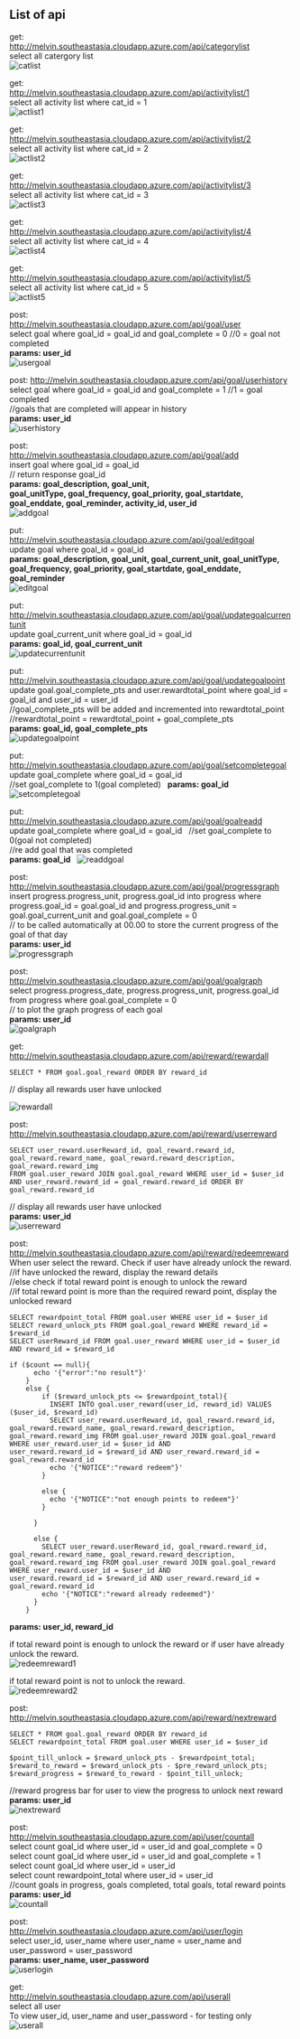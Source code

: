 ## List of api

get:  
http://melvin.southeastasia.cloudapp.azure.com/api/categorylist  
select all catergory list  
![catlist](https://raw.githubusercontent.com/melzzkwok/goal/my-edit/screenshot/categorylist.PNG)

get:  
http://melvin.southeastasia.cloudapp.azure.com/api/activitylist/1  
select all activity list where cat_id = 1  
![actlist1](https://raw.githubusercontent.com/melzzkwok/goal/my-edit/screenshot/activitylist1.PNG)

get:  
http://melvin.southeastasia.cloudapp.azure.com/api/activitylist/2  
select all activity list where cat_id = 2  
![actlist2](https://raw.githubusercontent.com/melzzkwok/goal/my-edit/screenshot/activitylist2.PNG)

get:  
http://melvin.southeastasia.cloudapp.azure.com/api/activitylist/3  
select all activity list where cat_id = 3  
![actlist3](https://raw.githubusercontent.com/melzzkwok/goal/my-edit/screenshot/activitylist3.PNG)

get:  
http://melvin.southeastasia.cloudapp.azure.com/api/activitylist/4  
select all activity list where cat_id = 4  
![actlist4](https://raw.githubusercontent.com/melzzkwok/goal/my-edit/screenshot/activitylist4.PNG)

get:  
http://melvin.southeastasia.cloudapp.azure.com/api/activitylist/5  
select all activity list where cat_id = 5  
![actlist5](https://raw.githubusercontent.com/melzzkwok/goal/my-edit/screenshot/activitylist5.PNG)

post:  
http://melvin.southeastasia.cloudapp.azure.com/api/goal/user  
select goal where goal_id = goal_id and goal_complete = 0 //0 = goal not completed  
**params: user_id**  
![usergoal](https://raw.githubusercontent.com/melzzkwok/goal/my-edit/screenshot/usergoal.PNG)

post: 
http://melvin.southeastasia.cloudapp.azure.com/api/goal/userhistory  
select goal where goal_id = goal_id and goal_complete = 1 //1 = goal completed  
//goals that are completed will appear in history  
**params: user_id**  
![userhistory](https://raw.githubusercontent.com/melzzkwok/goal/my-edit/screenshot/userhistory.PNG)

post:  
http://melvin.southeastasia.cloudapp.azure.com/api/goal/add  
insert goal where goal_id = goal_id  
// return response goal_id  
**params: goal_description, 
        goal_unit,  
        goal_unitType, 
        goal_frequency, 
        goal_priority, 
        goal_startdate, 
        goal_enddate, 
        goal_reminder, 
        activity_id, 
        user_id**  
![addgoal](https://raw.githubusercontent.com/melzzkwok/goal/my-edit/screenshot/addgoal.PNG)
        
put:  
http://melvin.southeastasia.cloudapp.azure.com/api/goal/editgoal  
update goal where goal_id = goal_id  
**params: goal_description, 
        goal_unit, 
        goal_current_unit, 
        goal_unitType, 
        goal_frequency, 
        goal_priority, 
        goal_startdate, 
        goal_enddate, 
        goal_reminder**  
![editgoal](https://raw.githubusercontent.com/melzzkwok/goal/my-edit/screenshot/editgoal.PNG)

put:  
http://melvin.southeastasia.cloudapp.azure.com/api/goal/updategoalcurrentunit  
update goal_current_unit where goal_id = goal_id  
**params: goal_id, 
        goal_current_unit**  
![updatecurrentunit](https://raw.githubusercontent.com/melzzkwok/goal/my-edit/screenshot/updatecurrentunit.PNG)

put:  
http://melvin.southeastasia.cloudapp.azure.com/api/goal/updategoalpoint  
update goal.goal_complete_pts and user.rewardtotal_point where goal_id = goal_id and user_id = user_id  
//goal_complete_pts will be added and incremented into rewardtotal_point  
//rewardtotal_point = rewardtotal_point + goal_complete_pts  
**params: goal_id, 
        goal_complete_pts**  
![updategoalpoint](https://raw.githubusercontent.com/melzzkwok/goal/my-edit/screenshot/updategoalpoint.PNG)
 
put:  
http://melvin.southeastasia.cloudapp.azure.com/api/goal/setcompletegoal  
update goal_complete where goal_id = goal_id  
//set goal_complete to 1(goal completed)  
**params: goal_id**  
![setcompletegoal](https://raw.githubusercontent.com/melzzkwok/goal/my-edit/screenshot/setcompletegoal.PNG)

put:  
http://melvin.southeastasia.cloudapp.azure.com/api/goal/goalreadd  
update goal_complete where goal_id = goal_id  
//set goal_complete to 0(goal not completed)  
//re add goal that was completed  
**params: goal_id**  
![readdgoal](https://raw.githubusercontent.com/melzzkwok/goal/my-edit/screenshot/readdgoal.PNG)

post:  
http://melvin.southeastasia.cloudapp.azure.com/api/goal/progressgraph  
insert progress.progress_unit, progress.goal_id into progress where progress.goal_id = goal.goal_id and progress.progress_unit = goal.goal_current_unit and goal.goal_complete = 0  
// to be called automatically at 00.00 to store the current progress of the goal of that day  
**params: user_id**  
![progressgraph](https://raw.githubusercontent.com/melzzkwok/goal/my-edit/screenshot/progressgraph.PNG)

post:  
http://melvin.southeastasia.cloudapp.azure.com/api/goal/goalgraph  
select progress.progress_date, progress.progress_unit, progress.goal_id from progress where goal.goal_complete = 0  
// to plot the graph progress of each goal  
**params: user_id**  
![goalgraph](https://raw.githubusercontent.com/melzzkwok/goal/my-edit/screenshot/goalgraph.PNG)

get:  
http://melvin.southeastasia.cloudapp.azure.com/api/reward/rewardall  
```
SELECT * FROM goal.goal_reward ORDER BY reward_id
```
// display all rewards user have unlocked  

![rewardall](https://raw.githubusercontent.com/melzzkwok/goal/my-edit/screenshot/rewardall.PNG)

post:  
http://melvin.southeastasia.cloudapp.azure.com/api/reward/userreward  
```
SELECT user_reward.userReward_id, goal_reward.reward_id, goal_reward.reward_name, goal_reward.reward_description, goal_reward.reward_img
FROM goal.user_reward JOIN goal.goal_reward WHERE user_id = $user_id AND user_reward.reward_id = goal_reward.reward_id ORDER BY goal_reward.reward_id
```
// display all rewards user have unlocked  
**params: user_id**  
![userreward](https://raw.githubusercontent.com/melzzkwok/goal/my-edit/screenshot/userreward.PNG)

post:  
http://melvin.southeastasia.cloudapp.azure.com/api/reward/redeemreward  
When user select the reward. Check if user have already unlock the reward.  
//if have unlocked the reward, display the reward details  
//else check if total reward point is enough to unlock the reward  
//if total reward point is more than the required reward point, display the unlocked reward  
```
SELECT rewardpoint_total FROM goal.user WHERE user_id = $user_id
SELECT reward_unlock_pts FROM goal.goal_reward WHERE reward_id = $reward_id
SELECT userReward_id FROM goal.user_reward WHERE user_id = $user_id AND reward_id = $reward_id

if ($count == null){
      echo '{"error":"no result"}'
    }
    else {
        if ($reward_unlock_pts <= $rewardpoint_total){
          INSERT INTO goal.user_reward(user_id, reward_id) VALUES ($user_id, $reward_id)
          SELECT user_reward.userReward_id, goal_reward.reward_id, goal_reward.reward_name, goal_reward.reward_description,                       goal_reward.reward_img FROM goal.user_reward JOIN goal.goal_reward WHERE user_reward.user_id = $user_id AND                             user_reward.reward_id = $reward_id AND user_reward.reward_id = goal_reward.reward_id
          echo '{"NOTICE":"reward redeem"}'
        }

        else {
          echo '{"NOTICE":"not enough points to redeem"}'
        }

      }

      else {
        SELECT user_reward.userReward_id, goal_reward.reward_id, goal_reward.reward_name, goal_reward.reward_description,                       goal_reward.reward_img FROM goal.user_reward JOIN goal.goal_reward WHERE user_reward.user_id = $user_id AND                             user_reward.reward_id = $reward_id AND user_reward.reward_id = goal_reward.reward_id
        echo '{"NOTICE":"reward already redeemed"}'
      }
    }
```
**params: user_id, 
        reward_id**  
  
if total reward point is enough to unlock the reward or if user have already unlock the reward.  
![redeemreward1](https://raw.githubusercontent.com/melzzkwok/goal/my-edit/screenshot/redeemreward1.PNG)  
  
if total reward point is not to unlock the reward.  
![redeemreward2](https://raw.githubusercontent.com/melzzkwok/goal/my-edit/screenshot/redeemreward2.PNG)  

post:  
http://melvin.southeastasia.cloudapp.azure.com/api/reward/nextreward  
```
SELECT * FROM goal.goal_reward ORDER BY reward_id  
SELECT rewardpoint_total FROM goal.user WHERE user_id = $user_id

$point_till_unlock = $reward_unlock_pts - $rewardpoint_total;
$reward_to_reward = $reward_unlock_pts - $pre_reward_unlock_pts;
$reward_progress = $reward_to_reward - $point_till_unlock;
```
//reward progress bar for user to view the progress to unlock next reward  
**params: user_id**  
![nextreward](https://raw.githubusercontent.com/melzzkwok/goal/my-edit/screenshot/nextreward.PNG)

post:  
http://melvin.southeastasia.cloudapp.azure.com/api/user/countall  
select count goal_id where user_id = user_id and goal_complete = 0    
select count goal_id where user_id = user_id and goal_complete = 1  
select count goal_id where user_id = user_id  
select count rewardpoint_total where user_id = user_id  
//count goals in progress, goals completed, total goals, total reward points  
**params: user_id**  
![countall](https://raw.githubusercontent.com/melzzkwok/goal/my-edit/screenshot/countall.PNG)

post:  
http://melvin.southeastasia.cloudapp.azure.com/api/user/login  
select user_id, user_name where user_name = user_name and user_password = user_password  
**params: user_name, 
        user_password**  
![userlogin](https://raw.githubusercontent.com/melzzkwok/goal/my-edit/screenshot/userlogin.PNG)

get:  
http://melvin.southeastasia.cloudapp.azure.com/api/userall  
select all user  
To view user_id, user_name and user_password - for testing only  
![userall](https://raw.githubusercontent.com/melzzkwok/goal/my-edit/screenshot/userall.PNG)
        
